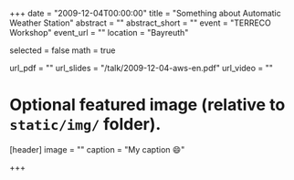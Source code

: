 +++
date = "2009-12-04T00:00:00"
title = "Something about Automatic Weather Station"
abstract = ""
abstract_short = ""
event = "TERRECO Workshop"
event_url = ""
location = "Bayreuth"

selected = false
math = true

url_pdf = ""
url_slides = "/talk/2009-12-04-aws-en.pdf"
url_video = ""

# Optional featured image (relative to `static/img/` folder).
[header]
image = ""
caption = "My caption :smile:"

+++
